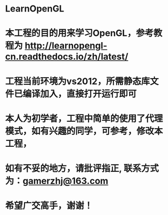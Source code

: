 # LearnOpenGL
# 本工程的目的用来学习OpenGL，参考教程为 http://learnopengl-cn.readthedocs.io/zh/latest/
# 工程当前环境为vs2012，所需静态库文件已编译加入，直接打开运行即可
# 本人为初学者，工程中简单的使用了代理模式，如有兴趣的同学，可参考，修改本工程，
# 如有不妥的地方，请批评指正, 联系方式为：gamerzhj@163.com
# 希望广交高手，谢谢！